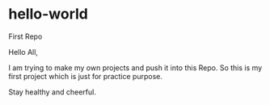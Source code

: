 # hello-world
First  Repo

Hello All,

I am trying to make my own projects and push it into this Repo. 
So this is my first project which is just for practice purpose.

Stay healthy and cheerful.
